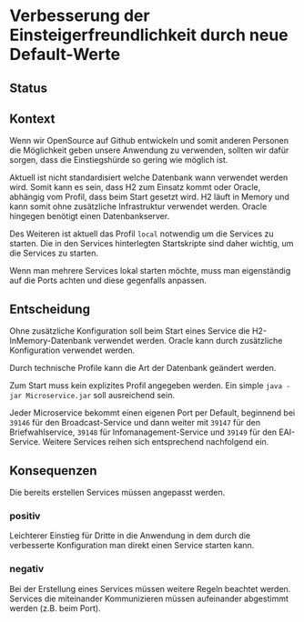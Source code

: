 # Verbesserung der Einsteigerfreundlichkeit durch neue Default-Werte

## Status

<adr-status status='accepted'></adr-status>

## Kontext

Wenn wir OpenSource auf Github entwickeln und somit anderen Personen die Möglichkeit geben unsere Anwendung zu verwenden,
sollten wir dafür sorgen, dass die Einstiegshürde so gering wie möglich ist.

Aktuell ist nicht standardisiert welche Datenbank wann verwendet werden wird. Somit kann es sein, dass H2 zum Einsatz kommt
oder Oracle, abhängig vom Profil, dass beim Start gesetzt wird. H2 läuft in Memory und kann somit ohne zusätzliche
Infrastruktur verwendet werden. Oracle hingegen benötigt einen Datenbankserver.

Des Weiteren ist aktuell das Profil `local` notwendig um die Services zu starten. Die in den Services hinterlegten Startskripte
sind daher wichtig, um die Services zu starten.

Wenn man mehrere Services lokal starten möchte, muss man eigenständig auf die Ports achten und diese gegenfalls anpassen. 

## Entscheidung

Ohne zusätzliche Konfiguration soll beim Start eines Service die H2-InMemory-Datenbank verwendet werden. Oracle kann
durch zusätzliche Konfiguration verwendet werden.

Durch technische Profile kann die Art der Datenbank geändert werden.

Zum Start muss kein explizites Profil angegeben werden. Ein simple `java -jar Microservice.jar` soll ausreichend sein.

Jeder Microservice bekommt einen eigenen Port per Default, beginnend bei `39146` für den Broadcast-Service und dann weiter
mit `39147` für den Briefwahlservice, `39148` für Infomanagement-Service und `39149` für den EAI-Service. Weitere Services
reihen sich entsprechend nachfolgend ein.

## Konsequenzen

Die bereits erstellen Services müssen angepasst werden.

### positiv

Leichterer Einstieg für Dritte in die Anwendung in dem durch die verbesserte Konfiguration man direkt einen Service
starten kann.

### negativ

Bei der Erstellung eines Services müssen weitere Regeln beachtet werden. Services die miteinander Kommunizieren müssen
aufeinander abgestimmt werden (z.B. beim Port). 